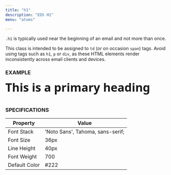```yaml
---
title: "h1"
description: "EDS H1"
menu: "atoms"

---
```


`.h1` is typically used near the beginning of an email and not more than once.

<div class="note">
This class is intended to be assigned to <code>td</code> (or on occasion <code>span</code>) tags. Avoid using tags such as <code>h1</code>, <code>p</code> or <code>div</code>, as these HTML elements render inconsistently across email clients and devices.
</div>

### EXAMPLE
<span style="font-family: 'Noto Sans', Tahoma, sans-serif;font-size:36px;font-weight:700;line-height:40px;">This is a primary heading</span>
<br><br>
### SPECIFICATIONS

Property | Value
--- | ---
Font Stack | 'Noto Sans', Tahoma, sans-serif;
Font Size | 36px
Line Height | 40px
Font Weight | 700
Default Color | #222
